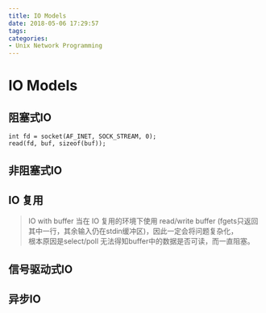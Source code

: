 ```yaml
---
title: IO Models
date: 2018-05-06 17:29:57
tags:
categories: 
- Unix Network Programming
---
```

# IO Models
## 阻塞式IO
    int fd = socket(AF_INET, SOCK_STREAM, 0);  
    read(fd, buf, sizeof(buf));
## 非阻塞式IO
## IO 复用
> IO with buffer
> 当在 IO 复用的环境下使用 read/write buffer (fgets只返回其中一行，其余输入仍在stdin缓冲区)，因此一定会将问题复杂化，  
> 根本原因是select/poll 无法得知buffer中的数据是否可读，而一直阻塞。
## 信号驱动式IO
## 异步IO

